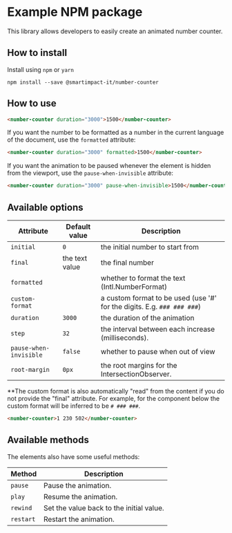 # Example NPM package

This library allows developers to easily create an animated number counter.

## How to install

Install using `npm` or `yarn`

```npm2yarn
npm install --save @smartimpact-it/number-counter
```

## How to use

```html
<number-counter duration="3000">1500</number-counter>
```

If you want the number to be formatted as a number in the current language of the document, use the `formatted` attribute:

```html
<number-counter duration="3000" formatted>1500</number-counter>
```

If you want the animation to be paused whenever the element is hidden from the viewport, use the `pause-when-invisible` attribute:

```html
<number-counter duration="3000" pause-when-invisible>1500</number-counter>
```

## Available options

| Attribute              | Default value  | Description                                                             |
| ---------------------- | -------------- | ----------------------------------------------------------------------- |
| `initial`              | `0`            | the initial number to start from                                        |
| `final`                | the text value | the final number                                                        |
| `formatted`            |                | whether to format the text (Intl.NumberFormat)                          |
| `custom-format`        |                | a custom format to be used (use '#' for the digits. E.g. `### ### ###`) |
| `duration`             | `3000`         | the duration of the animation                                           |
| `step`                 | `32`           | the interval between each increase (milliseconds).                      |
| `pause-when-invisible` | `false`        | whether to pause when out of view                                       |
| `root-margin`          | `0px`          | the root margins for the IntersectionObserver.                          |

\*\*The custom format is also automatically "read" from the content if you do not provide the "final" attribute. For example, for the component below the custom format will be inferred to be `# ### ###`.

```html
<number-counter>1 230 502</number-counter>
```

## Available methods

The elements also have some useful methods:

| Method    | Description                              |
| --------- | ---------------------------------------- |
| `pause`   | Pause the animation.                     |
| `play`    | Resume the animation.                    |
| `rewind`  | Set the value back to the initial value. |
| `restart` | Restart the animation.                   |
